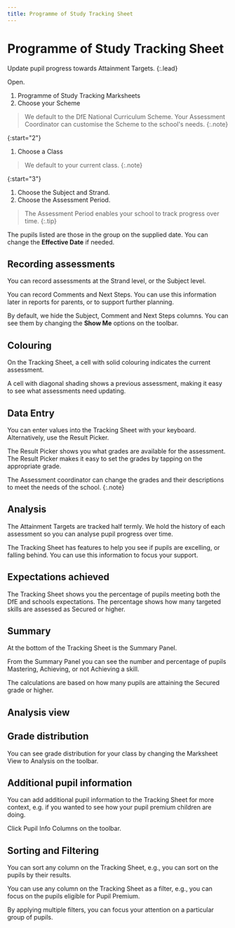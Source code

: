 ```yaml
---
title: Programme of Study Tracking Sheet
---
```


# Programme of Study Tracking Sheet

Update pupil progress towards Attainment Targets.
{:.lead}

Open.

1. Programme of Study Tracking Marksheets
1. Choose your Scheme

> We default to the DfE National Curriculum Scheme. Your Assessment Coordinator can customise the Scheme to the school's needs.
{:.note}

{:start="2"}

1. Choose a Class

> We default to your current class.
{:.note}

{:start="3"}

1. Choose the Subject and Strand.
1. Choose the Assessment Period.

> The Assessment Period enables your school to track progress over time.
{:.tip}

The pupils listed are those in the group on the supplied date. You can change the **Effective Date** if needed.

## Recording assessments

You can record assessments at the Strand level, or the Subject level.

You can record Comments and Next Steps. You can use this information later in reports for parents, or to support further planning.

By default, we hide the Subject, Comment and Next Steps columns. You can see them by changing the **Show Me** options on the toolbar.

## Colouring

On the Tracking Sheet, a cell with solid colouring indicates the current assessment.

A cell with diagonal shading shows a previous assessment, making it easy to see what assessments need updating.

## Data Entry

You can enter values into the Tracking Sheet with your keyboard. Alternatively, use the Result Picker.

The Result Picker shows you what grades are available for the assessment. The Result Picker makes it easy to set the grades by tapping on the appropriate grade.

The Assessment coordinator can change the grades and their descriptions to meet the needs of the school.
{:.note}

## Analysis

The Attainment Targets are tracked half termly. We hold the history of each assessment so you can analyse pupil progress over time.

The Tracking Sheet has features to help you see if pupils are excelling, or falling behind. You can use this information to focus your support.

## Expectations achieved

The Tracking Sheet shows you the percentage of pupils meeting both the DfE and schools expectations. The percentage shows how many targeted skills are assessed as Secured or higher.

## Summary

At the bottom of the Tracking Sheet is the Summary Panel.

From the Summary Panel you can see the number and percentage of pupils Mastering, Achieving, or not Achieving a skill.

The calculations are based on how many pupils are attaining the Secured grade or higher.

## Analysis view

## Grade distribution

You can see grade distribution for your class by changing the Marksheet View to Analysis on the toolbar.

## Additional pupil information

You can add additional pupil information to the Tracking Sheet for more context, e.g. if you wanted to see how your pupil premium children are doing.

Click Pupil Info Columns on the toolbar.

## Sorting and Filtering

You can sort any column on the Tracking Sheet, e.g., you can sort on the pupils by their results.

You can use any column on the Tracking Sheet as a filter, e.g., you can focus on the pupils eligible for Pupil Premium.

By applying multiple filters, you can focus your attention on a particular group of pupils.